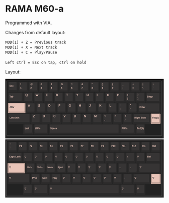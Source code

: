 # RAMA M60-a

Programmed with VIA.

Changes from default layout:

```
MOD(1) + Z = Previous track
MOD(1) + X = Next track
MOD(1) + C = Play/Pause

Left ctrl = Esc on tap, ctrl on hold
```

Layout:

![](preview-1.png)
![](preview-2.png)
